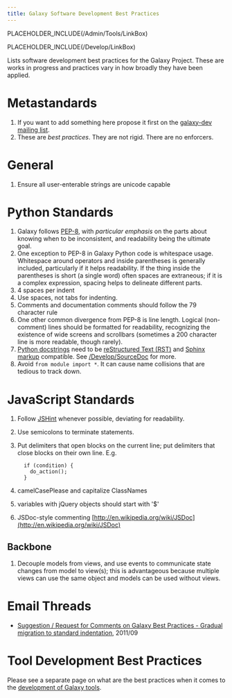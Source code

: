 ```yaml
---
title: Galaxy Software Development Best Practices
---
```

PLACEHOLDER_INCLUDE(/Admin/Tools/LinkBox)


PLACEHOLDER_INCLUDE(/Develop/LinkBox)

Lists software development best practices for the Galaxy Project. These are works in progress and practices vary in how broadly they have been applied.

# Metastandards

1. If you want to add something here propose it first on the [galaxy-dev mailing list](../../MailingLists).
1. These are *best practices*. They are not rigid. There are no enforcers.

# General

1. Ensure all user-enterable strings are unicode capable

# Python Standards

1. Galaxy follows [PEP-8](http://www.python.org/dev/peps/pep-0008/), with *particular emphasis* on the parts about knowing when to be inconsistent, and readability being the ultimate goal.
1. One exception to PEP-8 in Galaxy Python code is whitespace usage. Whitespace around operators and inside parentheses is generally included, particularly if it helps readability. If the thing inside the parentheses is short (a single word) often spaces are extraneous; if it is a complex expression, spacing helps to delineate different parts.
1. 4 spaces per indent
1. Use spaces, not tabs for indenting.
1. Comments and documentation comments should follow the 79 character rule
1. One other common divergence from PEP-8 is line length.  Logical (non-comment) lines should be formatted for readability, recognizing the existence of wide screens and scrollbars (sometimes a 200 character line is more readable, though rarely).
1. [Python docstrings](http://www.python.org/dev/peps/pep-0257/) need to be [reStructured Text (RST)](http://sphinx-doc.org/rest.html) and [Sphinx markup](http://sphinx-doc.org/markup/index.html) compatible. See [/Develop/SourceDoc](../SourceDoc) for more.
1. Avoid `from module import *`. It can cause name collisions that are tedious to track down.

# JavaScript Standards

1. Follow [JSHint](http://www.jshint.com/) whenever possible, deviating for readability.
1. Use semicolons to terminate statements.
1. Put delimiters that open blocks on the current line; put delimiters that close blocks on their own line. E.g.
    ```
      if (condition) {
        do_action();
      }
      ```

1. camelCasePlease and capitalize ClassNames
1. variables with jQuery objects should start with '$'
1. JSDoc-style commenting [http://en.wikipedia.org/wiki/JSDoc](http://en.wikipedia.org/wiki/JSDoc)



## Backbone

1. Decouple models from views, and use events to communicate state changes from model to view(s); this is advantageous because multiple views can use the same object and models can be used without views.

# Email Threads

* [Suggestion / Request for Comments on Galaxy Best Practices - Gradual migration to standard indentation](http://dev.list.galaxyproject.org/Suggestion-Request-for-Comments-on-Galaxy-Best-Practices-Gradual-migration-to-standard-indentation-td4141448.html), 2011/09

# Tool Development Best Practices
Please see a separate page on what are the best practices when it comes to the [development of Galaxy tools](https://galaxy-iuc-standards.readthedocs.org/).
